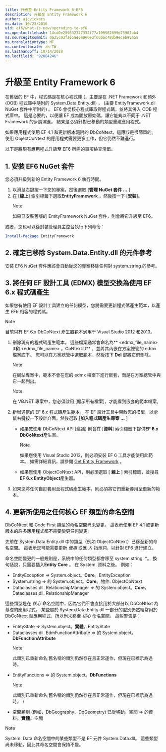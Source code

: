```yaml
---
title: 升級至 Entity Framework 6-EF6
description: 升級至 Entity Framework 6
author: ajcvickers
ms.date: 10/23/2016
uid: ef6/what-is-new/upgrading-to-ef6
ms.openlocfilehash: 14cd0e259832377332f77a199502699d75982bb4
ms.sourcegitcommit: 0a25c03fa65ae6e0e0e3f66bac48d59eceb96a5a
ms.translationtype: MT
ms.contentlocale: zh-TW
ms.lasthandoff: 10/14/2020
ms.locfileid: "92064246"
---
```

# <a name="upgrading-to-entity-framework-6"></a>升級至 Entity Framework 6

在舊版的 EF 中，程式碼是在核心程式庫 (，主要是在 .NET Framework 和頻外 (OOB) 程式庫中隨附的 System.Data.Entity.dll) ， (主要 EntityFramework.dll NuGet 套件中所附的) 。 EF6 會從核心程式庫取得程式碼，並將其併入 OOB 程式庫中。 這是必要的，以便讓 EF 成為開放原始碼，讓它能夠以不同于 .NET Framework 的步調演進。 結果是必須針對已移動的類型重建應用程式。

如果應用程式使用 EF 4.1 和更新版本隨附的 DbCoNtext，這應該是很簡單的。 使用 ObjectCoNtext 的應用程式需要更多工作，但它仍然不難進行。

以下是將現有應用程式升級至 EF6 所需的事項檢查清單。

## <a name="1-install-the-ef6-nuget-package"></a>1. 安裝 EF6 NuGet 套件

您必須升級到新的 Entity Framework 6 執行時間。

1. 以滑鼠右鍵按一下您的專案，然後選取 [**管理 NuGet 套件 ...** ]  
2. 在 [**線上**] 索引標籤下選取**EntityFramework** ，然後按一下 [**安裝**]。  
   > [!NOTE]
   > 如果已安裝舊版的 EntityFramework NuGet 套件，則會將它升級至 EF6。

或者，您也可以從封裝管理員主控台執行下列命令：

``` powershell
Install-Package EntityFramework
```

## <a name="2-ensure-that-assembly-references-to-systemdataentitydll-are-removed"></a>2. 確定已移除 System.Data.Entity.dll 的元件參考

安裝 EF6 NuGet 套件應該會自動從您的專案移除任何對 system.string 的參考。

## <a name="3-swap-any-ef-designer-edmx-models-to-use-ef-6x-code-generation"></a>3. 將任何 EF 設計工具 (EDMX) 模型交換為使用 EF 6.x 程式碼產生

如果您有使用 EF 設計工具建立的任何模型，您將需要更新程式碼產生範本，以產生 EF6 相容的程式碼。

> [!NOTE]
> 目前只有 EF 6.x DbCoNtext 產生器範本適用于 Visual Studio 2012 和2013。

1. 刪除現有的程式碼產生範本。 這些檔案通常會命名為** \<edmx_file_name\> tt**和** \<edmx_file_name\> 。CoNtext.tt** ，並將其內嵌在方案總管的 edmx 檔案底下。 您可以在方案總管中選取範本，然後按下 **Del** 鍵將它們刪除。  
   > [!NOTE]
   > 在網站專案中，範本不會在您的 edmx 檔案下進行嵌套，而是在方案總管中與它一起列出。  

   > [!NOTE]
   > 在 VB.NET 專案中，您必須啟用 [顯示所有檔案]，才能看到嵌套的範本檔案。
2. 新增適當的 EF 6.x 程式碼產生範本。 在 EF 設計工具中開啟您的模型，以滑鼠右鍵按一下設計介面，然後選取 [**加入程式碼產生專案 ...** ]
    - 如果您使用 DbCoNtext API (建議) 則會在 [**資料**] 索引標籤下提供**EF 6.x DbCoNtext**產生器。  
      > [!NOTE]
      > 如果您使用 Visual Studio 2012，則必須安裝 EF 6 工具才能使用此範本。 如需詳細資訊，請參閱 [Get Entity Framework](xref:ef6/fundamentals/install) 。  

    - 如果您使用 ObjectCoNtext API，則必須選取 [ **線上** ] 索引標籤，並搜尋 **EF 6.x EntityObject**產生器。  
3. 如果您將任何自訂套用至程式碼產生範本，則必須將它們重新套用至更新的範本。

## <a name="4-update-namespaces-for-any-core-ef-types-being-used"></a>4. 更新所使用之任何核心 EF 類型的命名空間

DbCoNtext 和 Code First 類型的命名空間尚未變更。 這表示使用 EF 4.1 或更新版本的許多應用程式都不需要變更任何變更。

先前在 System.Data.Entity.dll 中的類型（例如 ObjectCoNtext）已移至新的命名空間。 這表示您可能需要更新 *使用* 或匯 *入* 指示詞，以針對 EF6 進行建立。

命名空間變更的一般規則是，系統中的任何類型都會移至 system.string. *。 換句話說，只需要插入**Entity Core** 。 在 System. 資料之後。 例如︰

- EntityException => System.object。**Core**。EntityException  
- System.string => 的 System.object。**Core**。物件. ObjectCoNtext  
- Dataclasses.dll. RelationshipManager => 的 System.object。**Core**。Dataclasses.dll. RelationshipManager  

這些類型是在 *核心* 命名空間中，因為它們不會直接用於大部分以 DbCoNtext 為基礎的應用程式。 某些屬於 System.Data.Entity.dll 一部分的型別仍然經常用於 DbCoNtext 型應用程式，所以尚未移至 *核心* 命名空間。 這些警告是：

- EntityState => System.object。**實體**。EntityState  
- Dataclasses.dll. EdmFunctionAttribute => 的 System.object。**DbFunctionAttribute**  
  > [!NOTE]
  > 此類別已重新命名;舊名稱的類別仍然存在且正常運作，但現在已標示為過時。  
- EntityFunctions => 的 System.object。**DbFunctions**  
  > [!NOTE]
  > 此類別已重新命名;舊名稱的類別仍然存在且正常運作，但現在已標示為過時。 )   
- 空間類別 (例如，DbGeography、DbGeometry) 已從移動。空間 => 的資料。**實體**。空間

> [!NOTE]
> System. Data 命名空間中的某些類型不是 EF 元件 System.Data.dll。 這些類型尚未移動，因此其命名空間會保持不變。
